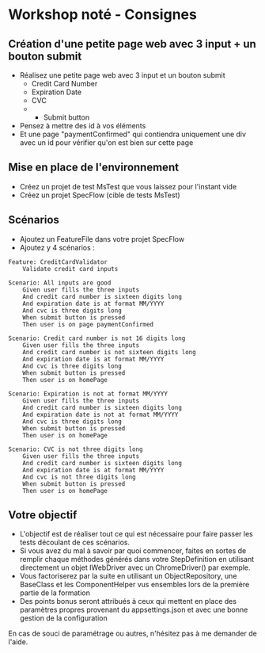 # Workshop noté - Consignes

## Création d'une petite page web avec 3 input + un bouton submit
- Réalisez une petite page web avec 3 input et un bouton submit
    - Credit Card Number
    - Expiration Date
    - CVC
    - + Submit button
- Pensez à mettre des id à vos éléments
- Et une page "paymentConfirmed" qui contiendra uniquement une div avec un id pour vérifier qu'on est bien sur cette page

## Mise en place de l'environnement
- Créez un projet de test MsTest que vous laissez pour l'instant vide
- Créez un projet SpecFlow (cible de tests MsTest)

## Scénarios
- Ajoutez un FeatureFile dans votre projet SpecFlow
- Ajoutez y 4 scénarios :
```
Feature: CreditCardValidator
	Validate credit card inputs

Scenario: All inputs are good
	Given user fills the three inputs
    And credit card number is sixteen digits long
    And expiration date is at format MM/YYYY
    And cvc is three digits long
    When submit button is pressed
    Then user is on page paymentConfirmed

Scenario: Credit card number is not 16 digits long
	Given user fills the three inputs
    And credit card number is not sixteen digits long
    And expiration date is at format MM/YYYY
    And cvc is three digits long
    When submit button is pressed
    Then user is on homePage

Scenario: Expiration is not at format MM/YYYY
	Given user fills the three inputs
    And credit card number is sixteen digits long
    And expiration date is not at format MM/YYYY
    And cvc is three digits long
    When submit button is pressed
    Then user is on homePage

Scenario: CVC is not three digits long
	Given user fills the three inputs
    And credit card number is sixteen digits long
    And expiration date is at format MM/YYYY
    And cvc is not three digits long
    When submit button is pressed
    Then user is on homePage
```

## Votre objectif
- L'objectif est de réaliser tout ce qui est nécessaire pour faire passer les tests découlant de ces scénarios.
- Si vous avez du mal à savoir par quoi commencer, faites en sortes de remplir chaque méthodes générés dans votre StepDefinition en utilisant directement un objet IWebDriver avec un ChromeDriver() par exemple.
- Vous factoriserez par la suite en utilisant un ObjectRepository, une BaseClass et les ComponentHelper vus ensembles lors de la première partie de la formation
- Des points bonus seront attribués à ceux qui mettent en place des paramètres propres provenant du appsettings.json et avec une bonne gestion de la configuration

En cas de souci de paramétrage ou autres, n'hésitez pas à me demander de l'aide.